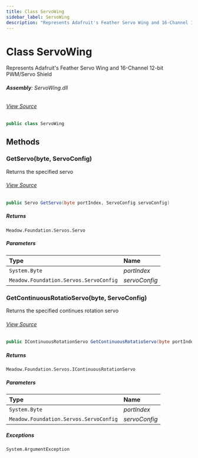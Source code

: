 ```yaml
---
title: Class ServoWing
sidebar_label: ServoWing
description: "Represents Adafruit's Feather Servo Wing and 16-Channel 12-bit PWM/Servo Shield"
---
```

# Class ServoWing
Represents Adafruit's Feather Servo Wing and 16-Channel 12-bit PWM/Servo Shield

###### **Assembly**: ServoWing.dll
###### [View Source](https://github.com/WildernessLabs/Meadow.Foundation.FeatherWings.git/blob/main/Source/ServoWing/Driver/ServoWing.cs#L13)
```csharp title="Declaration"
public class ServoWing
```
## Methods
### GetServo(byte, ServoConfig)
Returns the specified servo
###### [View Source](https://github.com/WildernessLabs/Meadow.Foundation.FeatherWings.git/blob/main/Source/ServoWing/Driver/ServoWing.cs#L57)
```csharp title="Declaration"
public Servo GetServo(byte portIndex, ServoConfig servoConfig)
```

##### Returns

`Meadow.Foundation.Servos.Servo`

##### Parameters

| Type | Name |
|:--- |:--- |
| `System.Byte` | *portIndex* |
| `Meadow.Foundation.Servos.ServoConfig` | *servoConfig* |

### GetContinuousRotatioServo(byte, ServoConfig)
Returns the specified continues rotation servo
###### [View Source](https://github.com/WildernessLabs/Meadow.Foundation.FeatherWings.git/blob/main/Source/ServoWing/Driver/ServoWing.cs#L77)
```csharp title="Declaration"
public IContinuousRotationServo GetContinuousRotatioServo(byte portIndex, ServoConfig servoConfig)
```

##### Returns

`Meadow.Foundation.Servos.IContinuousRotationServo`

##### Parameters

| Type | Name |
|:--- |:--- |
| `System.Byte` | *portIndex* |
| `Meadow.Foundation.Servos.ServoConfig` | *servoConfig* |


##### Exceptions

`System.ArgumentException`  

